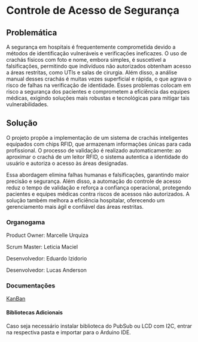 # Controle de Acesso de Segurança
## Problemática
A segurança em hospitais é frequentemente comprometida devido a métodos de identificação vulneráveis e verificações ineficazes. O uso de crachás físicos com foto e nome, embora simples, é suscetível a falsificações, permitindo que indivíduos não autorizados obtenham acesso a áreas restritas, como UTIs e salas de cirurgia. Além disso, a análise manual desses crachás é muitas vezes superficial e rápida, o que agrava o risco de falhas na verificação de identidade. Esses problemas colocam em risco a segurança dos pacientes e comprometem a eficiência das equipes médicas, exigindo soluções mais robustas e tecnológicas para mitigar tais vulnerabilidades.

## Solução
O projeto propõe a implementação de um sistema de crachás inteligentes equipados com chips RFID, que armazenam informações únicas para cada profissional. O processo de validação é realizado automaticamente: ao aproximar o crachá de um leitor RFID, o sistema autentica a identidade do usuário e autoriza o acesso às áreas designadas.

Essa abordagem elimina falhas humanas e falsificações, garantindo maior precisão e segurança. Além disso, a automação do controle de acesso reduz o tempo de validação e reforça a confiança operacional, protegendo pacientes e equipes médicas contra riscos de acessos não autorizados. A solução também melhora a eficiência hospitalar, oferecendo um gerenciamento mais ágil e confiável das áreas restritas.

###  Organogama
Product Owner: Marcelle Urquiza

Scrum Master: Leticia Maciel

Desenvolvedor: Eduardo Izidorio

Desenvolvedor: Lucas Anderson

### Documentações
[KanBan](https://github.com/users/Lucas-Ladislau/projects/1)

####  Bibliotecas Adicionais
Caso seja necessário instalar biblioteca do PubSub ou LCD com I2C, entrar na respectiva pasta e importar para o Arduino IDE.

